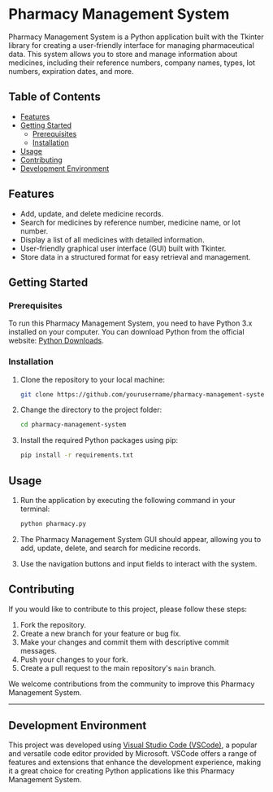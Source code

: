 # Pharmacy Management System

Pharmacy Management System is a Python application built with the Tkinter library for creating a user-friendly interface for managing pharmaceutical data. This system allows you to store and manage information about medicines, including their reference numbers, company names, types, lot numbers, expiration dates, and more.

## Table of Contents

- [Features](#features)
- [Getting Started](#getting-started)
  - [Prerequisites](#prerequisites)
  - [Installation](#installation)
- [Usage](#usage)
- [Contributing](#contributing)
- [Development Environment](#development-Environment)


## Features

- Add, update, and delete medicine records.
- Search for medicines by reference number, medicine name, or lot number.
- Display a list of all medicines with detailed information.
- User-friendly graphical user interface (GUI) built with Tkinter.
- Store data in a structured format for easy retrieval and management.

## Getting Started

### Prerequisites

To run this Pharmacy Management System, you need to have Python 3.x installed on your computer. You can download Python from the official website: [Python Downloads](https://www.python.org/downloads/).

### Installation

1. Clone the repository to your local machine:

   ```bash
   git clone https://github.com/yourusername/pharmacy-management-system.git
   ```

2. Change the directory to the project folder:

   ```bash
   cd pharmacy-management-system
   ```

3. Install the required Python packages using pip:

   ```bash
   pip install -r requirements.txt
   ```

## Usage

1. Run the application by executing the following command in your terminal:

   ```bash
   python pharmacy.py
   ```

2. The Pharmacy Management System GUI should appear, allowing you to add, update, delete, and search for medicine records.

3. Use the navigation buttons and input fields to interact with the system.


## Contributing

If you would like to contribute to this project, please follow these steps:

1. Fork the repository.
2. Create a new branch for your feature or bug fix.
3. Make your changes and commit them with descriptive commit messages.
4. Push your changes to your fork.
5. Create a pull request to the main repository's `main` branch.

We welcome contributions from the community to improve this Pharmacy Management System.


---

## Development Environment

This project was developed using [Visual Studio Code (VSCode)](https://code.visualstudio.com/), a popular and versatile code editor provided by Microsoft. VSCode offers a range of features and extensions that enhance the development experience, making it a great choice for creating Python applications like this Pharmacy Management System.
